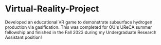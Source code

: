 # Virtual-Reality-Project
Developed an educational VR game to demonstrate subsurface hydrogen production via gasification. This was completed for OU's UReCA summer fellowship and finished in the Fall 2023 during my Undergraduate Research Assistant position!
